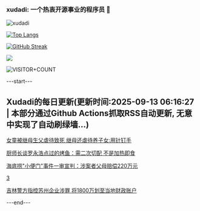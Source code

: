 ### xudadi: 一个热衷开源事业的程序员 👋

![xudadi](https://github-readme-stats-git-masterorgs-github-readme-stats-team.vercel.app/api?username=xudadi)

[![Top Langs](https://github-readme-stats.vercel.app/api/top-langs/?username=xudadi)](https://github.com/anuraghazra/github-readme-stats)

[![GitHub Streak](https://streak-stats.demolab.com?user=xudadi&locale=zh_Hans)](https://git.io/streak-stats)

![](https://raw.githubusercontent.com/xudadi/xudadi/main/assets/github-contribution-grid-snake.svg)

![VISITOR+COUNT](https://komarev.com/ghpvc/?username=xudadi&label=VISITOR+COUNT)


---start---

## Xudadi的每日更新(更新时间:2025-09-13 06:16:27 | 本部分通过Github Actions抓取RSS自动更新, 无意中实现了自动刷绿墙...)

[女童被继母生父虐待致死 继母还虐待养子女:用针钉手](https://m.163.com/news/article/K99O21PG05561G0D.html)

[厨师长谈罗永浩点过的烤鱼：需二次切配 不是加热即食](https://m.163.com/news/article/K99DAF4K0512B07B.html)

[海底捞"小便门"事件一审宣判：涉案者父母赔偿220万元](https://m.163.com/news/article/K99CNB5L05561G0D.html)

[3](https://m.163.com/touch/news/sub/domestic)

[吉林警方指控苏州企业涉罪 将1800万划至当地财政账户](https://m.163.com/news/article/K99486KA0001899O.html)

---end---

